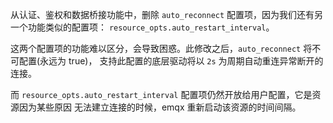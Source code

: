 从认证、鉴权和数据桥接功能中，删除 `auto_reconnect` 配置项，因为我们还有另一个功能类似的配置项：
`resource_opts.auto_restart_interval`。

这两个配置项的功能难以区分，会导致困惑。此修改之后，`auto_reconnect` 将不可配置(永远为 true)，
支持此配置的底层驱动将以 `2s` 为周期自动重连异常断开的连接。

而 `resource_opts.auto_restart_interval` 配置项仍然开放给用户配置，它是资源因为某些原因
无法建立连接的时候，emqx 重新启动该资源的时间间隔。
